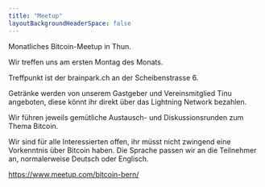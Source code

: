 ```yaml
---
title: "Meetup"
layoutBackgroundHeaderSpace: false
---
```


Monatliches Bitcoin-Meetup in Thun.

Wir treffen uns am ersten Montag des Monats.

Treffpunkt ist der brainpark.ch an der Scheibenstrasse 6.

Getränke werden von unserem Gastgeber und Vereinsmitglied Tinu angeboten, diese könnt ihr direkt über das Lightning Network bezahlen.

Wir führen jeweils gemütliche Austausch- und Diskussionsrunden zum Thema Bitcoin.

Wir sind für alle Interessierten offen, ihr müsst nicht zwingend eine Vorkenntnis über Bitcoin haben.
Die Sprache passen wir an die Teilnehmer an, normalerweise Deutsch oder Englisch.

<https://www.meetup.com/bitcoin-bern/>
